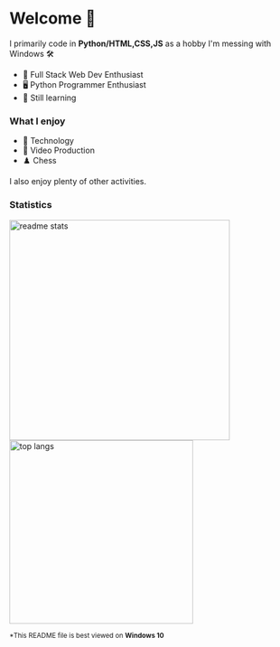 # Welcome 👋

I primarily code in **Python/HTML,CSS,JS** as a hobby I'm messing with Windows 🛠

* 🔧 Full Stack Web Dev Enthusiast
* 🖥️ Python Programmer Enthusiast 
* 🌱 Still learning
  
### What I enjoy
* 💾 Technology
* 🎥 Video Production
* ♟️ Chess

I also enjoy plenty of other activities.

### Statistics
 <img width=390 src="https://github-readme-stats-salesp07.vercel.app/api?username=Pixelcraftch&count_private=true&show_icons=true&theme=react&rank_icon=github&border_radius=10" alt="readme stats" />
  <br/>
<img width=325 align="center" src="https://github-readme-stats-salesp07.vercel.app/api/top-langs/?username=Pixelcraftch&hide=HTML&langs_count=8&layout=compact&theme=react&border_radius=10&size_weight=0.5&count_weight=0.5&exclude_repo=github-readme-stats" alt="top langs" />

<sub>*This README file is best viewed on <strong>Windows 10</strong></sub>

